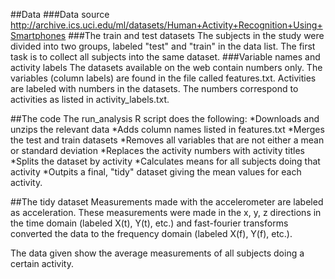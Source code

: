 ##Data
###Data source
http://archive.ics.uci.edu/ml/datasets/Human+Activity+Recognition+Using+Smartphones
###The train and test datasets
The subjects in the study were divided into two groups, labeled "test" and "train" in the data list. The first task is to collect all subjects into the same dataset.
###Variable names and activity labels
The datasets available on the web contain numbers only. The variables (column labels) are found in the file called features.txt. Activities are labeled with numbers in the datasets. The numbers correspond to activities as listed in activity_labels.txt.

##The code
The run_analysis R script does the following:
*Downloads and unzips the relevant data
*Adds column names listed in features.txt
*Merges the test and train datasets
*Removes all variables that are not either a mean or standard deviation
*Replaces the activity numbers with activity titles
*Splits the dataset by activity
*Calculates means for all subjects doing that activity
*Outpits a final, "tidy" dataset giving the mean values for each activity.

##The tidy dataset
Measurements made with the accelerometer are labeled as acceleration. These measurements were made in the x, y, z directions in the time domain (labeled X(t), Y(t), etc.) and fast-fourier transforms converted the data to the frequency domain (labeled X(f), Y(f), etc.).

The data given show the average measurements of all subjects doing a certain activity. 

